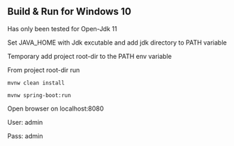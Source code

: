 ## Build & Run for Windows 10

Has only been tested for Open-Jdk 11

Set JAVA_HOME with Jdk excutable and add jdk directory to PATH variable 

Temporary add project root-dir to the PATH env variable

From project root-dir run 

`mvnw clean install`

`mvnw spring-boot:run`

Open browser on localhost:8080

User: admin

Pass: admin

